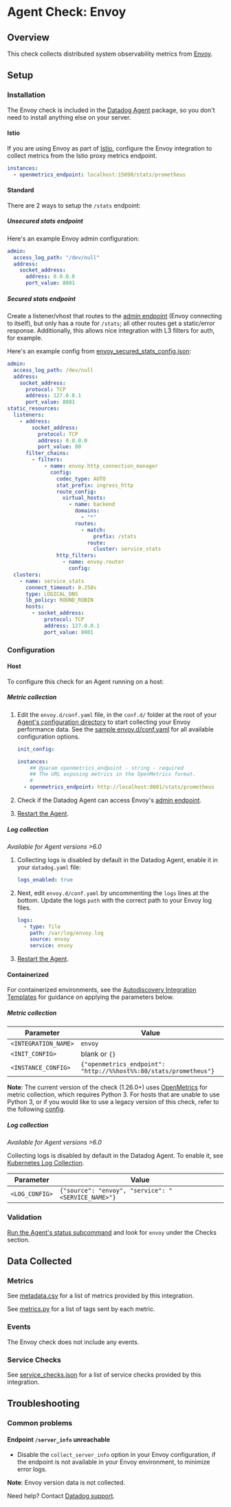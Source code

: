 # Agent Check: Envoy

## Overview

This check collects distributed system observability metrics from [Envoy][1].

## Setup

### Installation

The Envoy check is included in the [Datadog Agent][2] package, so you don't need to install anything else on your server.

#### Istio

If you are using Envoy as part of [Istio][3], configure the Envoy integration to collect metrics from the Istio proxy metrics endpoint.

```yaml
instances:
  - openmetrics_endpoint: localhost:15090/stats/prometheus
```

#### Standard

There are 2 ways to setup the `/stats` endpoint:

##### Unsecured stats endpoint

Here's an example Envoy admin configuration:

```yaml
admin:
  access_log_path: "/dev/null"
  address:
    socket_address:
      address: 0.0.0.0
      port_value: 8001
```

##### Secured stats endpoint

Create a listener/vhost that routes to the [admin endpoint][5] (Envoy connecting to itself), but only has a route for `/stats`; all other routes get a static/error response. Additionally, this allows nice integration with L3 filters for auth, for example.

Here's an example config from [envoy_secured_stats_config.json][6]:

```yaml
admin:
  access_log_path: /dev/null
  address:
    socket_address:
      protocol: TCP
      address: 127.0.0.1
      port_value: 8081
static_resources:
  listeners:
    - address:
        socket_address:
          protocol: TCP
          address: 0.0.0.0
          port_value: 80
      filter_chains:
        - filters:
            - name: envoy.http_connection_manager
              config:
                codec_type: AUTO
                stat_prefix: ingress_http
                route_config:
                  virtual_hosts:
                    - name: backend
                      domains:
                        - "*"
                      routes:
                        - match:
                            prefix: /stats
                          route:
                            cluster: service_stats
                http_filters:
                  - name: envoy.router
                    config:
  clusters:
    - name: service_stats
      connect_timeout: 0.250s
      type: LOGICAL_DNS
      lb_policy: ROUND_ROBIN
      hosts:
        - socket_address:
            protocol: TCP
            address: 127.0.0.1
            port_value: 8001
```

### Configuration

<!-- xxx tabs xxx -->
<!-- xxx tab "Host" xxx -->

#### Host

To configure this check for an Agent running on a host:

##### Metric collection

1. Edit the `envoy.d/conf.yaml` file, in the `conf.d/` folder at the root of your [Agent's configuration directory][7] to start collecting your Envoy performance data. See the [sample envoy.d/conf.yaml][8] for all available configuration options.

    ```yaml
    init_config:

    instances:
        ## @param openmetrics_endpoint - string - required
        ## The URL exposing metrics in the OpenMetrics format.
        #
      - openmetrics_endpoint: http://localhost:8001/stats/prometheus

    ```

2. Check if the Datadog Agent can access Envoy's [admin endpoint][5].
3. [Restart the Agent][9].

##### Log collection

_Available for Agent versions >6.0_

1. Collecting logs is disabled by default in the Datadog Agent, enable it in your `datadog.yaml` file:

   ```yaml
   logs_enabled: true
   ```

2. Next, edit `envoy.d/conf.yaml` by uncommenting the `logs` lines at the bottom. Update the logs `path` with the correct path to your Envoy log files.

   ```yaml
   logs:
     - type: file
       path: /var/log/envoy.log
       source: envoy
       service: envoy
   ```

3. [Restart the Agent][9].

<!-- xxz tab xxx -->
<!-- xxx tab "Containerized" xxx -->

#### Containerized

For containerized environments, see the [Autodiscovery Integration Templates][11] for guidance on applying the parameters below.

##### Metric collection

| Parameter            | Value                                       |
| -------------------- | ------------------------------------------- |
| `<INTEGRATION_NAME>` | `envoy`                                     |
| `<INIT_CONFIG>`      | blank or `{}`                               |
| `<INSTANCE_CONFIG>`  | `{"openmetrics_endpoint": "http://%%host%%:80/stats/prometheus"}` |
 **Note**: The current version of the check (1.26.0+) uses [OpenMetrics][17] for metric collection, which requires Python 3. For hosts that are unable to use Python 3, or if you would like to use a legacy version of this check, refer to the following [config][18].

##### Log collection

_Available for Agent versions >6.0_

Collecting logs is disabled by default in the Datadog Agent. To enable it, see [Kubernetes Log Collection][12].

| Parameter      | Value                                              |
| -------------- | -------------------------------------------------- |
| `<LOG_CONFIG>` | `{"source": "envoy", "service": "<SERVICE_NAME>"}` |

<!-- xxz tab xxx -->
<!-- xxz tabs xxx -->

### Validation

[Run the Agent's status subcommand][13] and look for `envoy` under the Checks section.

## Data Collected

### Metrics

See [metadata.csv][14] for a list of metrics provided by this integration.

See [metrics.py][10] for a list of tags sent by each metric.

### Events

The Envoy check does not include any events.

### Service Checks

See [service_checks.json][15] for a list of service checks provided by this integration.

## Troubleshooting

### Common problems

#### Endpoint `/server_info` unreachable
- Disable the `collect_server_info` option in your Envoy configuration, if the endpoint is not available in your Envoy environment, to minimize error logs.

**Note**: Envoy version data is not collected.

Need help? Contact [Datadog support][16].

[1]: https://www.envoyproxy.io
[2]: /account/settings/agent/latest
[3]: https://istio.io
[4]: https://istio.io/latest/docs/ops/deployment/requirements/#ports-used-by-istio
[5]: https://www.envoyproxy.io/docs/envoy/latest/operations/admin
[6]: https://gist.github.com/ofek/6051508cd0dfa98fc6c13153b647c6f8
[7]: https://docs.datadoghq.com/agent/guide/agent-configuration-files/#agent-configuration-directory
[8]: https://github.com/DataDog/integrations-core/blob/master/envoy/datadog_checks/envoy/data/conf.yaml.example
[9]: https://docs.datadoghq.com/agent/guide/agent-commands/#start-stop-and-restart-the-agent
[10]: https://github.com/DataDog/integrations-core/blob/master/envoy/datadog_checks/envoy/metrics.py
[11]: https://docs.datadoghq.com/agent/kubernetes/integrations/
[12]: https://docs.datadoghq.com/agent/kubernetes/log/
[13]: https://docs.datadoghq.com/agent/guide/agent-commands/#agent-status-and-information
[14]: https://github.com/DataDog/integrations-core/blob/master/envoy/metadata.csv
[15]: https://github.com/DataDog/integrations-core/blob/master/envoy/assets/service_checks.json
[16]: https://docs.datadoghq.com/help/
[17]: https://docs.datadoghq.com/integrations/openmetrics/
[18]: https://github.com/DataDog/integrations-core/blob/7.33.x/envoy/datadog_checks/envoy/data/conf.yaml.example
